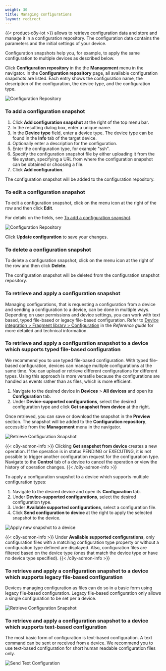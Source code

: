 ```yaml
---
weight: 30
title: Managing configurations
layout: redirect
---
```


{{< product-c8y-iot >}} allows to retrieve configuration data and store and manage it in a configuration repository. The configuration data contains the parameters and the initial settings of your device.

Configuration snapshots help you, for example, to apply the same configuration to multiple devices as described below.

Click **Configuration repository** in the the **Management** menu in the navigator. In the **Configuration repository** page, all available configuration snapshots are listed. Each entry shows the configuration name, the description of the configuration, the device type, and the configuration type.

![Configuration Repository](/images/users-guide/DeviceManagement/devmgmt-management-configrepo.png)

### To add a configuration snapshot

1. Click **Add configuration snapshot** at the right of the top menu bar.
2. In the resulting dialog box, enter a unique name.
3. In the **Device type** field, enter a device type. The device type can be found in the **Info** tab of the target device.
4. Optionally enter a description for the configuration.
5. Enter the configuration type, for example "ssh".
6. Specify the configuration snapshot file by either uploading it from the file system, specifying a URL from where the configuration snapshot can be obtained or choosing a file.
7. Click **Add configuration**.

The configuration snapshot will be added to the configuration repository.

### To edit a configuration snapshot

To edit a configuration snapshot, click on the menu icon at the right of the row and then click **Edit**.

For details on the fields, see [To add a configuration snapshot](#to-add-a-configuration-snapshot).

![Configuration Repository](/images/users-guide/DeviceManagement/devmgmt-management-configrepoedit.png)

Click **Update configuration** to save your changes.

### To delete a configuration snapshot

To delete a configuration snapshot, click on the menu icon at the right of the row and then click **Delete**.

The configuration snapshot will be deleted from the configuration snapshot repository.

### To retrieve and apply a configuration snapshot

Managing configurations, that is requesting a configuration from a device and sending a configuration to a device, can be done in multiple ways. Depending on user permissions and device settings, you can work with text based, typed file-based or legacy file-based configuration. Refer to [Device integration > Fragment library > Configuration](/device-integration/fragment-library/#configuration) in the *Reference guide* for more detailed and technical information.

### To retrieve and apply a configuration snapshot to a device which supports typed file-based configuration

We recommend you to use typed file-based configuration. With typed file-based configuration, devices can manage multiple configurations at the same time. You can upload or retrieve different configurations for different types. Using this approach is more versatile because the configurations are handled as events rather than as files, which is more efficient.

1. Navigate to the desired device in **Devices** > **All devices** and open its **Configuration** tab.
2. Under **Device-supported configurations**, select the desired configuration type and click
   **Get snapshot from device** at the right.

Once retrieved, you can save or download the snapshot in the **Preview** section. The snapshot will be added to the **Configuration repository**, accessible from the **Management** menu in the navigator.

![Retrieve Configuration Snapshot](/images/users-guide/DeviceManagement/devmgmt-devices-config-getnewsnapshot.png)

{{< c8y-admon-info >}}
Clicking **Get snapshot from device** creates a new operation. If the operation is in status PENDING or EXECUTING, it is not possible to trigger another configuration request for the configuration type. Navigate to the **Control** tab of a device to cancel the operation or view the history of operation changes.
{{< /c8y-admon-info >}}

To apply a configuration snapshot to a device which supports multiple configuration types:

1. Navigate to the desired device and open its **Configuration** tab.
2. Under **Device-supported configurations**, select the desired configuration type.
3. Under **Available supported configurations**, select a configuration file.
4. Click **Send configuration to device** at the right to apply the selected snapshot to the device.

![Apply new snapshot to a device](/images/users-guide/DeviceManagement/devmgmt-devices-config-putsnapshot.png)

{{< c8y-admon-info >}}
Under **Available supported configurations**, only configuration files with a matching configuration type property or without a configuration type defined are displayed. Also, configuration files are filtered based on the device type (ones that match the device type or have no device type specified).
{{< /c8y-admon-info >}}

### To retrieve and apply a configuration snapshot to a device which supports legacy file-based configuration

Devices managing configuration as files can do so in a basic form using legacy file-based configuration. Legacy file-based configuration only allows a single configuration to be set per a device.

![Retrieve Configuration Snapshot](/images/users-guide/DeviceManagement/devmgmt-devices-config-old-getnewsnapshot.png)

### To retrieve and apply a configuration snapshot to a device which supports text-based configuration

The most basic form of configuration is text-based configuration. A text command can be sent or received from a device. We recommend you to use text-based configuration for short human readable configuration files only.

![Send Text Configuration](/images/users-guide/DeviceManagement/devmgmt-devices-config-text-getnewsnapshot.png)
